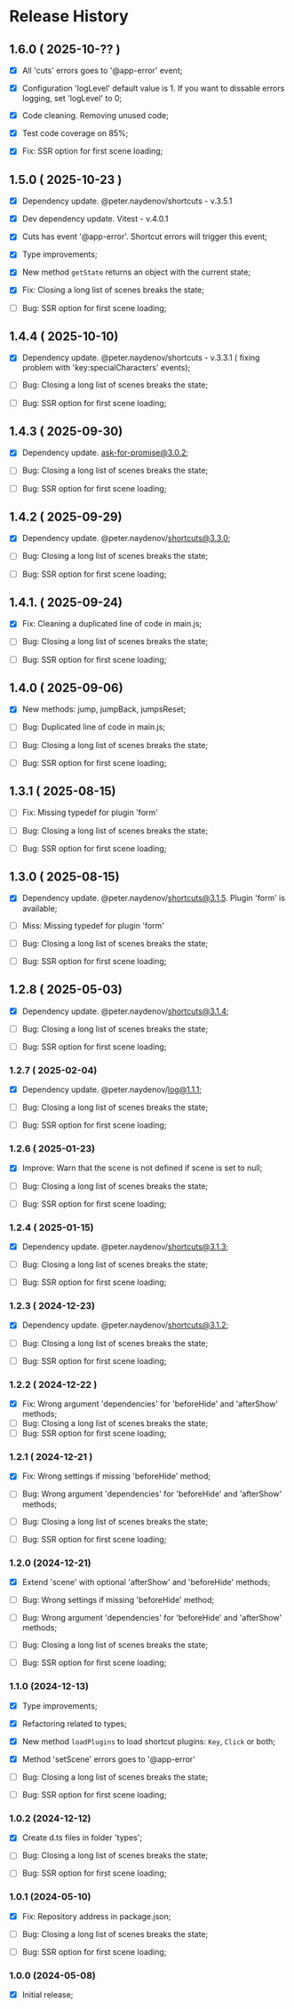# Release History


## 1.6.0 ( 2025-10-?? )
- [x] All 'cuts' errors goes to '@app-error' event;
- [x] Configuration 'logLevel' default value is 1. If you want to dissable errors logging, set 'logLevel' to 0;
- [x] Code cleaning. Removing unused code;
- [x] Test code coverage on 85%;
- [x] Fix: SSR option for first scene loading;




## 1.5.0 ( 2025-10-23 )
- [x] Dependency update. @peter.naydenov/shortcuts - v.3.5.1
- [x] Dev dependency update. Vitest - v.4.0.1
- [x] Cuts has event '@app-error'. Shortcut errors will trigger this event;
- [x] Type improvements;
- [x] New method `getState` returns an object with the current state;
- [x] Fix: Closing a long list of scenes breaks the state;
- [ ] Bug: SSR option for first scene loading;



## 1.4.4 ( 2025-10-10)
- [x] Dependency update. @peter.naydenov/shortcuts - v.3.3.1 ( fixing problem with 'key:specialCharacters' events);
- [ ] Bug: Closing a long list of scenes breaks the state;
- [ ] Bug: SSR option for first scene loading;



## 1.4.3 ( 2025-09-30)
- [x] Dependency update. ask-for-promise@3.0.2;
- [ ] Bug: Closing a long list of scenes breaks the state;
- [ ] Bug: SSR option for first scene loading;



## 1.4.2 ( 2025-09-29)
- [x] Dependency update. @peter.naydenov/shortcuts@3.3.0;
- [ ] Bug: Closing a long list of scenes breaks the state;
- [ ] Bug: SSR option for first scene loading;



## 1.4.1. ( 2025-09-24)
- [x] Fix: Cleaning a duplicated line of code in main.js;
- [ ] Bug: Closing a long list of scenes breaks the state;
- [ ] Bug: SSR option for first scene loading;


## 1.4.0 ( 2025-09-06)
- [x] New methods: jump, jumpBack, jumpsReset;
- [ ] Bug: Duplicated line of code in main.js;
- [ ] Bug: Closing a long list of scenes breaks the state;
- [ ] Bug: SSR option for first scene loading;


## 1.3.1 ( 2025-08-15)
- [ ] Fix: Missing typedef for plugin 'form'
- [ ] Bug: Closing a long list of scenes breaks the state;
- [ ] Bug: SSR option for first scene loading;


## 1.3.0 ( 2025-08-15)
- [x] Dependency update. @peter.naydenov/shortcuts@3.1.5. Plugin 'form' is available;
- [ ] Miss: Missing typedef for plugin 'form'
- [ ] Bug: Closing a long list of scenes breaks the state;
- [ ] Bug: SSR option for first scene loading;


## 1.2.8 ( 2025-05-03)
- [x] Dependency update. @peter.naydenov/shortcuts@3.1.4;
- [ ] Bug: Closing a long list of scenes breaks the state;
- [ ] Bug: SSR option for first scene loading;



### 1.2.7 ( 2025-02-04)
- [x] Dependency update. @peter.naydenov/log@1.1.1;
- [ ] Bug: Closing a long list of scenes breaks the state;
- [ ] Bug: SSR option for first scene loading;



### 1.2.6 ( 2025-01-23)
- [x] Improve: Warn that the scene is not defined if scene is set to null;
- [ ] Bug: Closing a long list of scenes breaks the state;
- [ ] Bug: SSR option for first scene loading;



### 1.2.4 ( 2025-01-15)
- [x] Dependency update. @peter.naydenov/shortcuts@3.1.3;
- [ ] Bug: Closing a long list of scenes breaks the state;
- [ ] Bug: SSR option for first scene loading;



### 1.2.3 ( 2024-12-23)
- [x] Dependency update. @peter.naydenov/shortcuts@3.1.2;
- [ ] Bug: Closing a long list of scenes breaks the state;
- [ ] Bug: SSR option for first scene loading;


### 1.2.2 ( 2024-12-22 )
- [x] Fix: Wrong argument 'dependencies' for 'beforeHide' and 'afterShow' methods;
- [ ] Bug: Closing a long list of scenes breaks the state;
- [ ] Bug: SSR option for first scene loading;

### 1.2.1 ( 2024-12-21 )
- [x] Fix: Wrong settings if missing 'beforeHide' method;
- [ ] Bug: Wrong argument 'dependencies' for 'beforeHide' and 'afterShow' methods;
- [ ] Bug: Closing a long list of scenes breaks the state;
- [ ] Bug: SSR option for first scene loading;


### 1.2.0 (2024-12-21)
- [x] Extend 'scene' with optional 'afterShow' and 'beforeHide' methods;
- [ ] Bug: Wrong settings if missing 'beforeHide' method;
- [ ] Bug: Wrong argument 'dependencies' for 'beforeHide' and 'afterShow' methods;
- [ ] Bug: Closing a long list of scenes breaks the state;
- [ ] Bug: SSR option for first scene loading;



### 1.1.0 (2024-12-13)
- [x] Type improvements;
- [x] Refactoring related to types;
- [x] New method `loadPlugins` to load shortcut plugins: `Key`, `Click` or both;
- [x] Method 'setScene' errors goes to '@app-error'
- [ ] Bug: Closing a long list of scenes breaks the state;
- [ ] Bug: SSR option for first scene loading;



### 1.0.2 (2024-12-12)
- [x] Create d.ts files in folder 'types';
- [ ] Bug: Closing a long list of scenes breaks the state;
- [ ] Bug: SSR option for first scene loading;



### 1.0.1 (2024-05-10)
- [x] Fix: Repository address in package.json;
- [ ] Bug: Closing a long list of scenes breaks the state;
- [ ] Bug: SSR option for first scene loading;



### 1.0.0 (2024-05-08)
- [x] Initial release;



